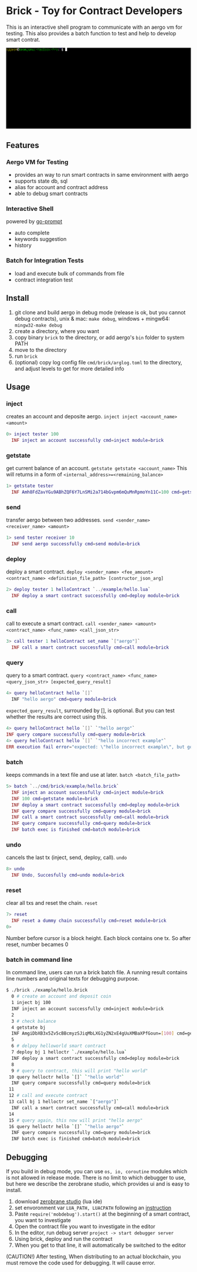 
# Brick - Toy for Contract Developers

This is an interactive shell program to communicate with an aergo vm for testing.
This also provides a batch function to test and help to develop smart contrat.

![brick_ex_gif](./brick_ex.gif)

## Features

### Aergo VM for Testing

* provides an way to run smart contracts in same environment with aergo
* supports state db, sql
* alias for account and contract address
* able to debug smart contracts

### Interactive Shell

powered by [go-prompt](https://github.com/c-bata/go-prompt)

* auto complete
* keywords suggestion
* history

### Batch for Integration Tests

* load and execute bulk of commands from file
* contract integration test

## Install

1. git clone and build aergo in debug mode (release is ok, but you cannot debug contracts), unix & mac: `make debug`, windows + mingw64: `mingw32-make debug`
2. create a directory, where you want
3. copy binary `brick` to the directory, or add aergo's `bin` folder to system PATH
4. move to the directory
5. run `brick`
6. (optional) copy log config file `cmd/brick/arglog.toml` to the directory, and adjust levels to get for more detailed info

## Usage

### inject

creates an account and deposite aergo. `inject inject <account_name> <amount>`

``` lua
0> inject tester 100
  INF inject an account successfully cmd=inject module=brick
```

### getstate

get current balance of an account. `getstate getstate <account_name>` This will returns in a form of `<internal_address>=<remaining_balance>`

``` lua
1> getstate tester
  INF Amh8FdZavYGu9ABhZQF6Y7LnSMi2a714bGvpm6mQuMnRpmoYn11C=100 cmd=getstate module=brick
```

### send

transfer aergo between two addresses. `send <sender_name> <receiver_name> <amount>`

``` lua
1> send tester receiver 10
  INF send aergo successfully cmd=send module=brick
```

### deploy

deploy a smart contract. `deploy <sender_name> <fee_amount> <contract_name> <definition_file_path> [contructor_json_arg]`

``` lua
2> deploy tester 1 helloContract `../example/hello.lua`
  INF deploy a smart contract successfully cmd=deploy module=brick
```

### call

call to execute a smart contract. `call <sender_name> <amount> <contract_name> <func_name> <call_json_str>`

``` lua
3> call tester 1 helloContract set_name `["aergo"]`
  INF call a smart contract successfully cmd=call module=brick
```

### query

query to a smart contract. `query <contract_name> <func_name> <query_json_str> [expected_query_result]`

``` lua
4> query helloContract hello `[]`
  INF "hello aergo" cmd=query module=brick
  ```

`expected_query_result`, surrounded by [], is optional. But you can test whether the results are correct using this.

  ``` lua
4> query helloContract hello `[]` `"hello aergo"`
  INF query compare successfully cmd=query module=brick
4> query helloContract hello `[]` `"hello incorrect example"`
  ERR execution fail error="expected: \"hello incorrect example\", but got: \"hello aergo\"" cmd=query module=brick
```

### batch

keeps commands in a text file and use at later. `batch <batch_file_path>`

``` lua
5> batch `../cmd/brick/example/hello.brick`
  INF inject an account successfully cmd=inject module=brick
  INF 100 cmd=getstate module=brick
  INF deploy a smart contract successfully cmd=deploy module=brick
  INF query compare successfully cmd=query module=brick
  INF call a smart contract successfully cmd=call module=brick
  INF query compare successfully cmd=query module=brick
  INF batch exec is finished cmd=batch module=brick
```

### undo

cancels the last tx (inject, send, deploy, call). `undo`

``` lua
8> undo
  INF Undo, Succesfully cmd=undo module=brick
```

### reset

clear all txs and reset the chain. `reset`

``` lua
7> reset
  INF reset a dummy chain successfully cmd=reset module=brick
0>
```

Number before cursor is a block height. Each block contains one tx. So after reset, number becames 0

### batch in command line

In command line, users can run a brick batch file. A running result contains line numbers and original texts for debugging purpose.

``` bash
$ ./brick ./example/hello.brick
  0 # create an account and deposit coin
  1 inject bj 100
  INF inject an account successfully cmd=inject module=brick
  2
  3 # check balance
  4 getstate bj
  INF AmgiDbXB3x5Zv5cBBcmyzSJiqMbLXG1yZN2xE4gUuXMBaXPfGoun=[100] cmd=getstate module=brick
  5
  6 # delpoy helloworld smart contract
  7 deploy bj 1 helloctr `./example/hello.lua`
  INF deploy a smart contract successfully cmd=deploy module=brick
  8
  9 # query to contract, this will print "hello world"
 10 query helloctr hello `[]` `"hello world"`
  INF query compare successfully cmd=query module=brick
 11
 12 # call and execute contract
 13 call bj 1 helloctr set_name `["aergo"]`
  INF call a smart contract successfully cmd=call module=brick
 14
 15 # query again, this now will print "hello aergo"
 16 query helloctr hello `[]` `"hello aergo"`
  INF query compare successfully cmd=query module=brick
  INF batch exec is finished cmd=batch module=brick
```

## Debugging

If you build in debug mode, you can use `os, io, coroutine` modules which is not allowed in release mode. There is no limit to which debugger to use, but here we describe the zerobrane studio, which provides ui and is easy to install.

1. download [zerobrane studio](https://studio.zerobrane.com/support) (lua ide)
2. set envoronment var `LUA_PATH, LUACPATH` following an [instruction](https://studio.zerobrane.com/doc-remote-debugging)
3. Paste `require('mobdebug').start()` at the beginning of a smart contract, you want to investigate
4. Open the contract file you want to investigate in the editor
5. In the editor, run debug server `project -> start debugger server`
6. Using brick, deploy and run  the contract
7. When you get to that line, it will automatically be switched to the editor

 (CAUTION!) After testing, When distributing to an actual blockchain, you must remove the code used for debugging. It will cause error.